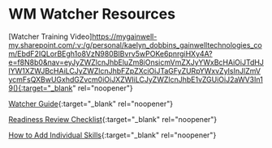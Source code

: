 # WM Watcher Resources

[Watcher Training Video]https://mygainwell-my.sharepoint.com/:v:/g/personal/kaelyn_dobbins_gainwelltechnologies_com/EbdF2IQLorBEgh1o8VzN980BIBvrv5wPOKe6pnrgiHXy4A?e=f8N8b0&nav=eyJyZWZlcnJhbEluZm8iOnsicmVmZXJyYWxBcHAiOiJTdHJlYW1XZWJBcHAiLCJyZWZlcnJhbFZpZXciOiJTaGFyZURpYWxvZyIsInJlZmVycmFsQXBwUGxhdGZvcm0iOiJXZWIiLCJyZWZlcnJhbE1vZGUiOiJ2aWV3In19(){:target="_blank" rel="noopener"}

[Watcher Guide](https://mygainwell.sharepoint.com/:b:/t/aWFMOhioSPBM/ERpV_bLqhAlLirSJmsZsfH0Bo1Lon7NtwDwxWvm--Pp6hQ?e=sBZWRU){:target="_blank" rel="noopener"}

[Readiness Review Checklist](https://mygainwell-my.sharepoint.com/:w:/g/personal/kaelyn_dobbins_gainwelltechnologies_com/EWSGQpgiAANHuA6Y8qPByv8Bx53BSVN_DsJN-vk_XKet-A?e=vfSp42){:target="_blank" rel="noopener"}

[How to Add Individual Skills](https://mygainwell-my.sharepoint.com/:p:/g/personal/kaelyn_dobbins_gainwelltechnologies_com/ER4ZZpEuga5MkvIBcvATlosBvH7ksMW51IQIW9DLyqfUOw?e=eIuVhx){:target="_blank" rel="noopener"}


